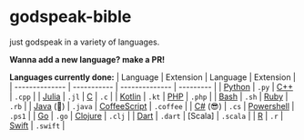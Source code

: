 # godspeak-bible
just godspeak in a variety of languages.

**Wanna add a new language? make a PR!**

[Python]: https://github.com/The-Holy-Church-of-Terry-Davis/godspeak-bible/blob/main/src/python.py
[Julia]: https://github.com/The-Holy-Church-of-Terry-Davis/godspeak-bible/blob/main/src/julia.jl
[Kotlin]: https://github.com/The-Holy-Church-of-Terry-Davis/godspeak-bible/blob/main/src/kotlin.kt
[Bash]: https://github.com/The-Holy-Church-of-Terry-Davis/godspeak-bible/blob/main/src/bash.sh
[Java]: https://github.com/The-Holy-Church-of-Terry-Davis/godspeak-bible/blob/main/src/java.java
[C#]: https://github.com/The-Holy-Church-of-Terry-Davis/godspeak-bible/blob/main/src/csharp.cs
[C++]: https://github.com/The-Holy-Church-of-Terry-Davis/godspeak-bible/blob/main/src/cplusplus.cpp
[C]: https://github.com/The-Holy-Church-of-Terry-Davis/godspeak-bible/blob/main/src/c.c
[PHP]: https://github.com/The-Holy-Church-of-Terry-Davis/godspeak-bible/blob/main/src/php.php
[Ruby]: https://github.com/The-Holy-Church-of-Terry-Davis/godspeak-bible/blob/main/src/ruby.rb
[CoffeeScript]: https://github.com/The-Holy-Church-of-Terry-Davis/godspeak-bible/blob/main/src/coffeescript.coffee
[Powershell]: https://github.com/The-Holy-Church-of-Terry-Davis/godspeak-bible/blob/main/src/powershell.ps1
[Go]: https://github.com/The-Holy-Church-of-Terry-Davis/godspeak-bible/blob/main/src/go.go
[Clojure]: https://github.com/The-Holy-Church-of-Terry-Davis/godspeak-bible/blob/main/src/clojure.clj
[Dart]: https://github.com/The-Holy-Church-of-Terry-Davis/godspeak-bible/blob/main/src/dart.dart
[R]: https://github.com/The-Holy-Church-of-Terry-Davis/godspeak-bible/blob/main/src/r.r
[Swift]: https://github.com/The-Holy-Church-of-Terry-Davis/godspeak-bible/blob/main/src/swift.swift

**Languages currently done:**
| Language       | Extension   | Language       | Extension |
| -------------- | ----------- | -------------- | --------- |
| [Python]       | `.py`       | [C++]          | `.cpp`    | 
| [Julia]        | `.jl`       | [C]            | `.c`      | 
| [Kotlin]       | `.kt`       | [PHP]          | `.php`    | 
| [Bash]         | `.sh`       | [Ruby]         | `.rb`     | 
| [Java] (🤮)    | `.java`     | [CoffeeScript] | `.coffee` | 
| [C#] (😎)      | `.cs`       | [Powershell]   | `.ps1`    | 
| [Go]           | `.go`        | [Clojure] | `.clj` |
| [Dart]         | `.dart`     | [Scala] | `.scala` |
| [R]            | `.r`         | [Swift] | `.swift` |